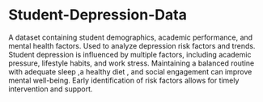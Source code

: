# Student-Depression-Data
A dataset containing student demographics, academic performance, and mental health factors. Used to analyze depression risk factors and trends.
Student depression is  influenced by multiple factors, including academic pressure, lifestyle habits, and work stress.
Maintaining a balanced routine with adequate sleep ,a healthy diet , and social engagement can improve mental well-being.
Early identification of risk factors allows for timely intervention and support.
